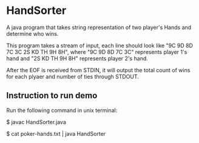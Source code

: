 # HandSorter
A java program that takes string representation of two player's Hands and determine who wins.

This program takes a stream of input, each line should look like "9C 9D 8D 7C 3C 2S KD TH 9H 8H", where "9C 9D 8D 7C 3C" 
represents player 1's hand and "2S KD TH 9H 8H" represents player 2's hand. 

After the EOF is received from STDIN, it will output the total count of wins for each plyaer and number of ties through STDOUT.

## Instruction to run demo
Run the following command in unix terminal:

$ javac HandSorter.java

$ cat poker-hands.txt | java HandSorter

